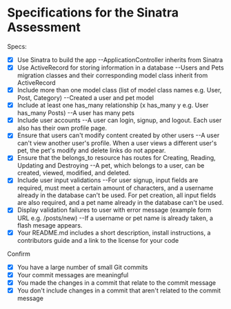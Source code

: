 # Specifications for the Sinatra Assessment

Specs:
- [x] Use Sinatra to build the app
    --ApplicationController inherits from Sinatra
- [x] Use ActiveRecord for storing information in a database
    --Users and Pets migration classes and their corresponding model class inherit from ActiveRecord
- [x] Include more than one model class (list of model class names e.g. User, Post, Category)
    --Created a user and pet model
- [x] Include at least one has_many relationship (x has_many y e.g. User has_many Posts)
    --A user has many pets
- [x] Include user accounts
    --A user can login, signup, and logout. Each user also has their own profile page.
- [x] Ensure that users can't modify content created by other users
    --A user can't view another user's profile. When a user views a different user's pet, the pet's modify and delete links do not appear.
- [x] Ensure that the belongs_to resource has routes for Creating, Reading, Updating and Destroying
    --A pet, which belongs to a user, can be created, viewed, modified, and deleted.
- [x] Include user input validations
    --For user signup, input fields are required, must meet a certain amount of characters, and a username already in the
    database can't be used. For pet creation, all input fields are also required, and a pet name already in the database can't be used.
- [x] Display validation failures to user with error message (example form URL e.g. /posts/new)
    --If a username or pet name is already taken, a flash mesage appears.
- [x] Your README.md includes a short description, install instructions, a contributors guide and a link to the license for your code

Confirm
- [x] You have a large number of small Git commits
- [x] Your commit messages are meaningful
- [x] You made the changes in a commit that relate to the commit message
- [x] You don't include changes in a commit that aren't related to the commit message
